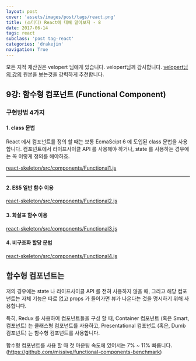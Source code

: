 ```yaml
---
layout: post
cover: 'assets/images/post/tags/react.png'
title: (스터디) React에 대해 알아보자 - 8
date: 2017-06-14
tags: react
subclass: 'post tag-react'
categories: 'drakejin'
navigation: True
---
```

모든 지적 재산권은 velopert 님에게 있습니다. velopert님께 감사합니다.
[velopert님의 강의](https://velopert.com) 원본을 보는것을 강력하게 추천합니다.

## 9강: 함수형 컴포넌트 (Functional Component)

### 구현방법 4가지
#### 1. class 문법
React 에서 컴포넌트를 정의 할 때는 보통 EcmaScipt 6 에 도입된 class 문법을 사용합니다.
컴포넌트에서 라이프사이클 API 를 사용해야 하거나,
state 를 사용하는 경우에는 꼭 이렇게 정의를 해야하죠.

[react-skeleton/src/components/Functional1.js](https://github.com/drake-jin/react-study/tree/master/ch09/react-skeleton/src/components/Functional1.js)

----------
#### 2. ES5 일반 함수 이용
[react-skeleton/src/components/Functional2.js](https://github.com/drake-jin/react-study/tree/master/ch09/react-skeleton/src/components/Functional2.js)

#### 3. 화살표 함수 이용
[react-skeleton/src/components/Functional3.js](https://github.com/drake-jin/react-study/tree/master/ch09/react-skeleton/src/components/Functional3.js)

#### 4. 비구조화 할당 문법
[react-skeleton/src/components/Functional4.js](https://github.com/drake-jin/react-study/tree/master/ch09/react-skeleton/src/components/Functional4.js)


## 함수형 컴포넌트는
저의 경우에는 state 나 라이프사이클 API 를 전혀 사용하지 않을 때,
그리고 해당 컴포넌트는 자체 기능은 따로 없고 props 가 들어가면 뷰가 나온다는 것을 명시하기 위해 사용합니다.

특히, Redux 를 사용하여 컴포넌트들을 구성 할 때, Container 컴포넌트 (혹은 Smart, 컴포넌트) 는
클래스형 컴포넌트를 사용하고, Presentational 컴포넌트 (혹은, Dumb 컴포넌트) 는 함수형 컴포넌트를 사용합니다.

함수형 컴포넌트를 사용 할 때 첫 마운팅 속도에 있어서는 7% ~ 11% 빠릅니다. (https://github.com/missive/functional-components-benchmark)
